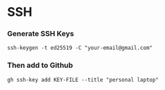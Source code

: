 # SSH

### Generate SSH Keys

```
ssh-keygen -t ed25519 -C "your-email@gmail.com"
```

### Then add to Github

```
gh ssh-key add KEY-FILE --title "personal laptop"
```
